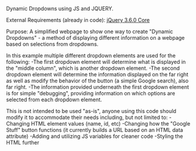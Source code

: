 Dynamic Dropdowns using JS and JQUERY.

External Requirements (already in code):
[jQuery 3.6.0 Core](https://releases.jquery.com/jquery/)

Purpose:
A simplified webpage to show one way to create "Dynamic Dropdowns" - a method of displaying different information on a webpage
based on selections from dropdowns.

In this example multiple different dropdown elements are used for the following:
-The first dropdown element will determine what is displayed in the "middle column", which is another dropdown element.
-The second dropdown element will determine the information displayed on the far right as well as modify
the behavior of the button (a simple Google search), also far right.
-The information provided underneath the first dropdown element is for simple "debugging", providing information on which
options are selected from each dropdown element.

This is not intended to be used "as-is", anyone using this code should modify it to accommodate their needs including, but not limited to:
-Changing HTML element values (name, id, etc)
-Changing how the "Google Stuff" button functions (it currently builds a URL based on an HTML data attribute)
-Adding and utilizing JS variables for cleaner code
-Styling the HTML further
